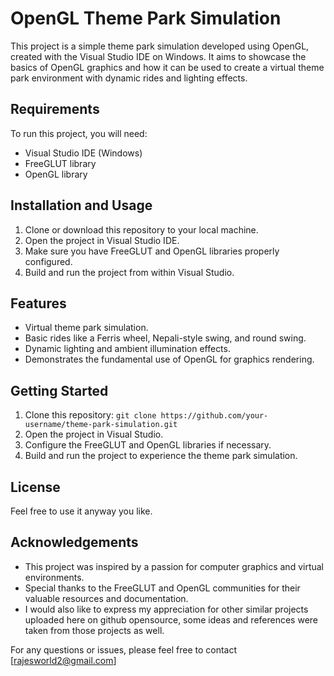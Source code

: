 # OpenGL Theme Park Simulation

This project is a simple theme park simulation developed using OpenGL, created with the Visual Studio IDE on Windows. It aims to showcase the basics of OpenGL graphics and how it can be used to create a virtual theme park environment with dynamic rides and lighting effects.

## Requirements

To run this project, you will need:

- Visual Studio IDE (Windows)
- FreeGLUT library
- OpenGL library

## Installation and Usage

1. Clone or download this repository to your local machine.
2. Open the project in Visual Studio IDE.
3. Make sure you have FreeGLUT and OpenGL libraries properly configured.
4. Build and run the project from within Visual Studio.

## Features

- Virtual theme park simulation.
- Basic rides like a Ferris wheel, Nepali-style swing, and round swing.
- Dynamic lighting and ambient illumination effects.
- Demonstrates the fundamental use of OpenGL for graphics rendering.

## Getting Started

1. Clone this repository: `git clone https://github.com/your-username/theme-park-simulation.git`
2. Open the project in Visual Studio.
3. Configure the FreeGLUT and OpenGL libraries if necessary.
4. Build and run the project to experience the theme park simulation.

## License

Feel free to use it anyway you like.

## Acknowledgements

- This project was inspired by a passion for computer graphics and virtual environments.
- Special thanks to the FreeGLUT and OpenGL communities for their valuable resources and documentation.
- I would also like to express my appreciation for other similar projects uploaded here on github opensource,
  some ideas and references were taken from those projects as well.

For any questions or issues, please feel free to contact [rajesworld2@gmail.com]

